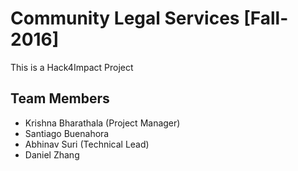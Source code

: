 # Community Legal Services [Fall-2016]

This is a Hack4Impact Project

## Team Members
* Krishna Bharathala (Project Manager)
* Santiago Buenahora
* Abhinav Suri (Technical Lead)
* Daniel Zhang

